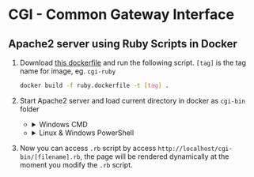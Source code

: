 # CGI - Common Gateway Interface

## Apache2 server using Ruby Scripts in Docker

1. Download [this dockerfile][df] and run the following script. `[tag]` is the tag name for image, eg. `cgi-ruby`

    ```sh
    docker build -f ruby.dockerfile -t [tag] .
    ```

1. Start Apache2 server and load current directory in docker as `cgi-bin` folder

    - <details><summary>Windows CMD</summary>

        ```sh
        docker run -dit -p 80:80 -v "%cd%":/usr/lib/cgi-bin cgi-ruby
        ```
        </details>

    - <details><summary>Linux & Windows PowerShell</summary>

        ```sh
        docker run -dit -p 80:80 -v ${pwd}:/usr/lib/cgi-bin cgi-ruby
        ```
        </details>

1. Now you can access `.rb` script by access `http://localhost/cgi-bin/[filename].rb`, the page will be rendered dynamically at the moment you modify the `.rb` script.

<!-- links -->
[df]: res/cgi-ruby.dockerfile